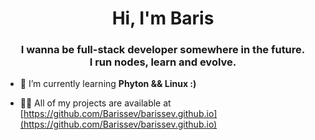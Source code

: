 <h1 align="center">Hi, I'm Baris</h1>
<h3 align="center">I wanna be full-stack developer somewhere in the future. </br>I run nodes, learn and evolve.</h3>

- 🌱 I’m currently learning **Phyton && Linux :)**

- 👨‍💻 All of my projects are available at [https://github.com/Barissev/barissev.github.io](https://github.com/Barissev/barissev.github.io)
